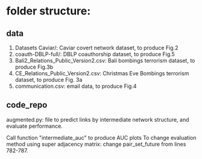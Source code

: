 # folder structure:
## data
1. Datasets Caviar/: Caviar covert network dataset, to produce Fig.2
2. coauth-DBLP-full/: DBLP coauthorship dataset, to produce Fig.5
3. Bali2_Relations_Public_Version2.csv: Bali bombings terrorism dataset, to produce Fig.3b
4. CE_Relations_Public_Version2.csv: Christmas Eve Bombings terrorism dataset, to produce Fig. 3a
5. communication.csv: email data, to produce Fig.4
## code_repo
augmented.py: file to predict links by intermediate network structure, and evaluate performance. 

Call function "intermediate_auc" to produce AUC plots
To change evaluation method using super adjacency matrix: change pair_set_future from lines 782-787.

